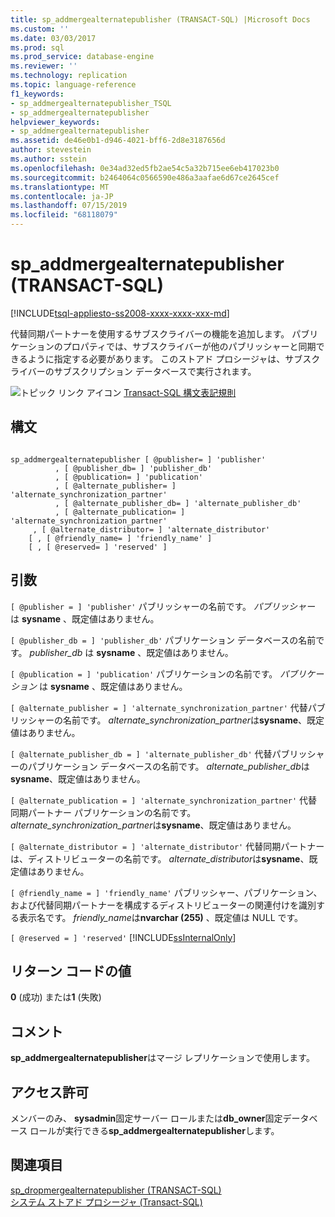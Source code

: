 ```yaml
---
title: sp_addmergealternatepublisher (TRANSACT-SQL) |Microsoft Docs
ms.custom: ''
ms.date: 03/03/2017
ms.prod: sql
ms.prod_service: database-engine
ms.reviewer: ''
ms.technology: replication
ms.topic: language-reference
f1_keywords:
- sp_addmergealternatepublisher_TSQL
- sp_addmergealternatepublisher
helpviewer_keywords:
- sp_addmergealternatepublisher
ms.assetid: de46e0b1-d946-4021-bff6-2d8e3187656d
author: stevestein
ms.author: sstein
ms.openlocfilehash: 0e34ad32ed5fb2ae54c5a32b715ee6eb417023b0
ms.sourcegitcommit: b2464064c0566590e486a3aafae6d67ce2645cef
ms.translationtype: MT
ms.contentlocale: ja-JP
ms.lasthandoff: 07/15/2019
ms.locfileid: "68118079"
---
```

# <a name="spaddmergealternatepublisher-transact-sql"></a>sp_addmergealternatepublisher (TRANSACT-SQL)
[!INCLUDE[tsql-appliesto-ss2008-xxxx-xxxx-xxx-md](../../includes/tsql-appliesto-ss2008-xxxx-xxxx-xxx-md.md)]

  代替同期パートナーを使用するサブスクライバーの機能を追加します。 パブリケーションのプロパティでは、サブスクライバーが他のパブリッシャーと同期できるように指定する必要があります。 このストアド プロシージャは、サブスクライバーのサブスクリプション データベースで実行されます。  
  
 ![トピック リンク アイコン](../../database-engine/configure-windows/media/topic-link.gif "トピック リンク アイコン") [Transact-SQL 構文表記規則](../../t-sql/language-elements/transact-sql-syntax-conventions-transact-sql.md)  
  
## <a name="syntax"></a>構文  
  
```  
  
sp_addmergealternatepublisher [ @publisher= ] 'publisher'  
          , [ @publisher_db= ] 'publisher_db'  
          , [ @publication= ] 'publication'  
          , [ @alternate_publisher= ] 'alternate_synchronization_partner'  
          , [ @alternate_publisher_db= ] 'alternate_publisher_db'  
          , [ @alternate_publication= ] 'alternate_synchronization_partner'  
     , [ @alternate_distributor= ] 'alternate_distributor'   
    [ , [ @friendly_name= ] 'friendly_name' ]   
    [ , [ @reserved= ] 'reserved' ]  
```  
  
## <a name="arguments"></a>引数  
`[ @publisher = ] 'publisher'` パブリッシャーの名前です。 *パブリッシャー* は **sysname** 、既定値はありません。  
  
`[ @publisher_db = ] 'publisher_db'` パブリケーション データベースの名前です。 *publisher_db* は **sysname** 、既定値はありません。  
  
`[ @publication = ] 'publication'` パブリケーションの名前です。 *パブリケーション* は **sysname** 、既定値はありません。  
  
`[ @alternate_publisher = ] 'alternate_synchronization_partner'` 代替パブリッシャーの名前です。 *alternate_synchronization_partner*は**sysname**、既定値はありません。  
  
`[ @alternate_publisher_db = ] 'alternate_publisher_db'` 代替パブリッシャーのパブリケーション データベースの名前です。 *alternate_publisher_db*は**sysname**、既定値はありません。  
  
`[ @alternate_publication = ] 'alternate_synchronization_partner'` 代替同期パートナー パブリケーションの名前です。 *alternate_synchronization_partner*は**sysname**、既定値はありません。  
  
`[ @alternate_distributor = ] 'alternate_distributor'` 代替同期パートナーは、ディストリビューターの名前です。 *alternate_distributor*は**sysname**、既定値はありません。  
  
`[ @friendly_name = ] 'friendly_name'` パブリッシャー、パブリケーション、および代替同期パートナーを構成するディストリビューターの関連付けを識別する表示名です。 *friendly_name*は**nvarchar (255)** 、既定値は NULL です。  
  
`[ @reserved = ] 'reserved'` [!INCLUDE[ssInternalOnly](../../includes/ssinternalonly-md.md)]  
  
## <a name="return-code-values"></a>リターン コードの値  
 **0** (成功) または**1** (失敗)  
  
## <a name="remarks"></a>コメント  
 **sp_addmergealternatepublisher**はマージ レプリケーションで使用します。  
  
## <a name="permissions"></a>アクセス許可  
 メンバーのみ、 **sysadmin**固定サーバー ロールまたは**db_owner**固定データベース ロールが実行できる**sp_addmergealternatepublisher**します。  
  
## <a name="see-also"></a>関連項目  
 [sp_dropmergealternatepublisher &#40;TRANSACT-SQL&#41;](../../relational-databases/system-stored-procedures/sp-dropmergealternatepublisher-transact-sql.md)   
 [システム ストアド プロシージャ &#40;Transact-SQL&#41;](../../relational-databases/system-stored-procedures/system-stored-procedures-transact-sql.md)  
  
  
